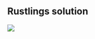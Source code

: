 ## Rustlings solution

![](https://camo.githubusercontent.com/2a3adb94262bc32788376ec89d48c5f41e2f5a7a478ad758a181400db230f343/68747470733a2f2f692e696d6775722e636f6d2f4c625a4a676d6d2e676966)
